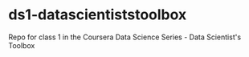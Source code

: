ds1-datascientiststoolbox
=========================

Repo for class 1 in the Coursera Data Science Series - Data Scientist's Toolbox
